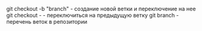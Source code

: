 git checkout -b "branch" - создание новой ветки и переключение на нее
git checkout - - переключиться на предыдущую ветку
git branch - перечень веток в репозитории